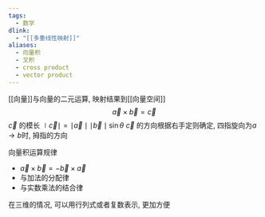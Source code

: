 ```yaml
---
tags:
  - 数学
dlink:
  - "[[多重线性映射]]"
aliases:
  - 向量积
  - 叉积
  - cross product
  - vector product
---
```

[[向量]]与向量的二元运算, 映射结果到[[向量空间]]
$$\vec{a}\times \vec{b}=\vec{c}$$
$\vec{c}$ 的模长 $\mid\vec{c}\mid=\mid \vec{a}\mid\mid \vec{b}\mid \sin \theta$
$\vec{c}$ 的方向根据右手定则确定, 四指旋向为$a\rightarrow b$时, 拇指的方向

向量积运算规律
- $\vec{a}\times\vec{b}=-\vec{b}\times\vec{a}$
- 与加法的分配律
- 与实数乘法的结合律

在三维的情况, 可以用行列式或者复数表示, 更加方便
